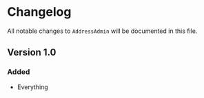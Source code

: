 # Changelog

All notable changes to `AddressAdmin` will be documented in this file.

## Version 1.0

### Added
- Everything
